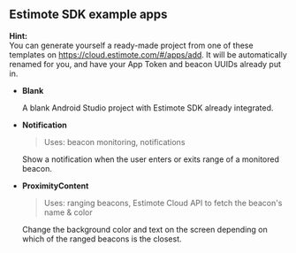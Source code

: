 ## Estimote SDK example apps

**Hint:**  
You can generate yourself a ready-made project from one of these templates on https://cloud.estimote.com/#/apps/add. It will be automatically renamed for you, and have your App Token and beacon UUIDs already put in.

- **Blank**

  A blank Android Studio project with Estimote SDK already integrated.

- **Notification**

  > Uses: beacon monitoring, notifications

  Show a notification when the user enters or exits range of a monitored beacon.

- **ProximityContent**

  > Uses: ranging beacons, Estimote Cloud API to fetch the beacon's name & color

  Change the background color and text on the screen depending on which of the ranged beacons is the closest.
